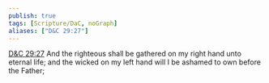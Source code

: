 ```yaml
---
publish: true
tags: [Scripture/DaC, noGraph]
aliases: ["D&C 29:27"]
---
```

[D&C 29:27](https://churchofjesuschrist.org/study/scriptures/dc-testament/dc/29?lang=eng&id=p27#p27) And the righteous shall be gathered on my right hand unto eternal life; and the wicked on my left hand will I be ashamed to own before the Father;
